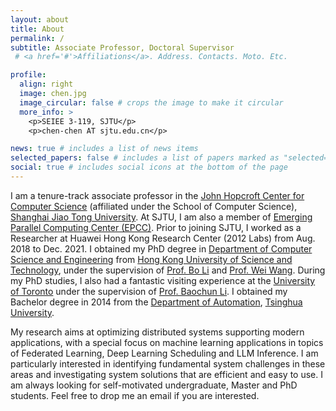 ```yaml
---
layout: about
title: About
permalink: /
subtitle: Associate Professor, Doctoral Supervisor
 # <a href='#'>Affiliations</a>. Address. Contacts. Moto. Etc.

profile:
  align: right
  image: chen.jpg
  image_circular: false # crops the image to make it circular
  more_info: >
    <p>SEIEE 3-119, SJTU</p>
    <p>chen-chen AT sjtu.edu.cn</p>

news: true # includes a list of news items
selected_papers: false # includes a list of papers marked as "selected={true}"
social: true # includes social icons at the bottom of the page
---
```


I am a tenure-track associate professor in the [John Hopcroft Center for Computer Science](https://jhc.sjtu.edu.cn/) (affiliated under the School of Computer Science), [Shanghai Jiao Tong University](https://www.sjtu.edu.cn/). 
At SJTU, I am also a member of [Emerging Parallel Computing Center (EPCC)](http://epcc.sjtu.edu.cn/).
Prior to joining SJTU, I worked as a Researcher at Huawei Hong Kong Research Center (2012 Labs) from Aug. 2018 to Dec. 2021. 
I obtained my PhD degree in [Department of Computer Science and Engineering](https://cse.hkust.edu.hk/) from [Hong Kong University of Science and Technology](https://hkust.edu.hk/), under the supervision of [Prof. Bo Li](https://www.cse.ust.hk/~bli/) and [Prof. Wei Wang](https://www.cse.ust.hk/~weiwa/index.html). 
During my PhD studies, I also had a fantastic visiting experience at the [University of Toronto](https://www.utoronto.ca/) under the supervision of [Prof. Baochun Li](https://iqua.ece.toronto.edu/bli/).
I obtained my Bachelor degree in 2014 from the [Department of Automation](https://www.au.tsinghua.edu.cn/), [Tsinghua University](https://www.tsinghua.edu.cn/).

My research aims at optimizing distributed systems supporting modern applications, with a special focus on machine learning applications in topics of Federated Learning, Deep Learning Scheduling and LLM Inference. 
I am particularly interested in identifying fundamental system challenges in these areas and investigating system solutions that are efficient and easy to use. I am always looking for self-motivated undergraduate, Master and PhD students. Feel free to drop me an email if you are interested. 
